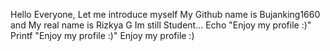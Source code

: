 Hello Everyone, Let me introduce myself 
My Github name is Bujanking1660 and My real name is Rizkya G
Im still Student...
Echo "Enjoy my profile :)"
Printf "Enjoy my profile :)"
<span> Enjoy my profile :) </span>
